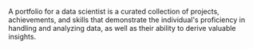 A portfolio for a data scientist is a curated collection of projects, achievements, and skills that demonstrate the individual's proficiency in handling and analyzing data, as well as their ability to derive valuable insights.

